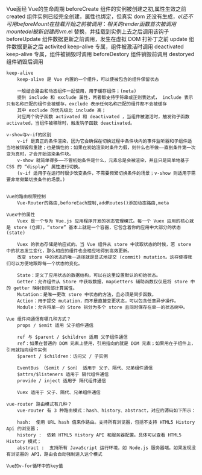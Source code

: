 Vue面经
    Vue的生命周期
        beforeCreate 组件的实例被创建之初,属性生效之前
        created 组件实例已经完全创建，属性也绑定，但真实 dom 还没有生成，$el 还不可用
        beforeMount 在挂载开始之前被调用：相关的 render 函数首次被调用
        mounted el 被新创建的 vm.$el 替换，并挂载到实例上去之后调用该钩子
        beforeUpdate 组件数据更新之前调用，发生在虚拟 DOM 打补丁之前
        update 组件数据更新之后
        activited keep-alive 专属，组件被激活时调用
        deactivated keep-alive 专属，组件被销毁时调用
        beforeDestory	组件销毁前调用
        destoryed 组件销毁后调用

    keep-alive
        keep-alive 是 Vue 内置的一个组件，可以使被包含的组件保留状态

        一般结合路由和动态组件一起使用，用于缓存组件；(meta)
        提供 include 和 exclude 属性，两者都支持字符串或正则表达式， include 表示只有名称匹配的组件会被缓存，exclude 表示任何名称匹配的组件都不会被缓存 
        其中 exclude 的优先级比 include 高；
        对应两个钩子函数 activated 和 deactivated ，当组件被激活时，触发钩子函数 activated，当组件被移除时，触发钩子函数 deactivated。
    
    v-show与v-if的区别
        v-if 是真正的条件渲染，因为它会确保在切换过程中条件块内的事件监听器和子组件适当地被销毁和重建；也是惰性的：如果在初始渲染时条件为假，则什么也不做——直到条件第一次变为真时，才会开始渲染条件块。
        v-show 就简单得多——不管初始条件是什么，元素总是会被渲染，并且只是简单地基于 CSS 的 “display” 属性进行切换。
        (v-if 适用于在运行时很少改变条件，不需要频繁切换条件的场景；v-show 则适用于需要非常频繁切换条件的场景。)

    
    Vue的路由权限控制
        Vue-Router的路由,beforeEach控制,addRoutes()添加动态路由,meta

    Vuex中的属性
        Vuex 是一个专为 Vue.js 应用程序开发的状态管理模式。每一个 Vuex 应用的核心就是 store（仓库）。“store” 基本上就是一个容器，它包含着你的应用中大部分的状态 (state)

        Vuex 的状态存储是响应式的。当 Vue 组件从 store 中读取状态的时候，若 store 中的状态发生变化，那么相应的组件也会相应地得到高效更新。
        改变 store 中的状态的唯一途径就是显式地提交 (commit) mutation。这样使得我们可以方便地跟踪每一个状态的变化。

        State：定义了应用状态的数据结构，可以在这里设置默认的初始状态。
        Getter：允许组件从 Store 中获取数据，mapGetters 辅助函数仅仅是将 store 中的 getter 映射到局部计算属性。
        Mutation：是唯一更改 store 中状态的方法，且必须是同步函数。
        Action：用于提交 mutation，而不是直接变更状态，可以包含任意异步操作。
        Module：允许将单一的 Store 拆分为多个 store 且同时保存在单一的状态树中。
    
    Vue 组件间通信有哪几种方式？
        props / $emit 适用 父子组件通信

        ref 与 $parent / $children 适用 父子组件通信
        ref：如果在普通的 DOM 元素上使用，引用指向的就是 DOM 元素；如果用在子组件上，引用就指向组件实例
        $parent / $children：访问父 / 子实例

        EventBus （$emit / $on） 适用于 父子、隔代、兄弟组件通信
        $attrs/$listeners 适用于 隔代组件通信
        provide / inject 适用于 隔代组件通信

        Vuex 适用于 父子、隔代、兄弟组件通信
    
    vue-router 路由模式有几种？
        vue-router 有 3 种路由模式：hash、history、abstract，对应的源码如下所示：

        hash:  使用 URL hash 值来作路由。支持所有浏览器，包括不支持 HTML5 History Api 的浏览器；
        history :  依赖 HTML5 History API 和服务器配置。具体可以查看 HTML5 History 模式；
        abstract :  支持所有 JavaScript 运行环境，如 Node.js 服务器端。如果发现没有浏览器的 API，路由会自动强制进入这个模式
    
    Vue的v-for循环中的key值
